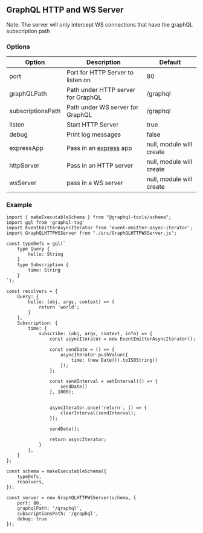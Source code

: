 ## GraphQL HTTP and WS Server

Note: The server will only intercept WS connections that have the graphQL subscription path

### Options

| Option 	        | Description                                           | Default                   |
|----------------	|------------------------------------------------------ |-------------------------- |
| port    	        | Port for HTTP Server to listen on              	    | 80                        |
| graphQLPath       | Path under HTTP server for GraphQL                    | /graphql                  |
| subscriptionsPath | Path under WS server for GraphQL                      | /graphql                  |
| listen        	| Start HTTP Server                                     | true                      |
| debug             | Print log messages                                    | false                     |
| expressApp        | Pass in an [express](https://expressjs.com/) app      | null, module will create  |
| httpServer        | Pass in an HTTP server                                | null, module will create  |
| wsServer          | pass in a WS server                                   | null, module will create  |

### Example

    import { makeExecutableSchema } from "@graphql-tools/schema";
    import gql from 'graphql-tag'
    import EventEmitterAsyncIterator from 'event-emitter-async-iterator';
    import GraphQLHTTPWSServer from "./src/GraphQLHTTPWSServer.js";
    
    const typeDefs = gql(`
        type Query {
            hello: String
        }
        type Subscription {
            time: String
        }
    `);
    
    const resolvers = {
        Query: {
            hello: (obj, args, context) => {
                return 'world';
            }
        },
        Subscription: {
            time: {
                subscribe: (obj, args, context, info) => {
                    const asyncIterator = new EventEmitterAsyncIterator();

                    const sendDate = () => {
                        asyncIterator.pushValue({
                            time: (new Date()).toISOString()
                        });
                    };
    
                    const sendInterval = setInterval(() => {
                        sendDate()
                    }, 1000);
    
    
                    asyncIterator.once('return', () => {
                        clearInterval(sendInterval);
                    });
    
                    sendDate();
    
                    return asyncIterator;
                }
            },
        }
    };
    
    const schema = makeExecutableSchema({
        typeDefs,
        resolvers,
    });
    
    const server = new GraphQLHTTPWSServer(schema, {
        port: 80,
        graphqlPath: '/graphql',
        subscriptionsPath: '/graphql',
        debug: true
    });